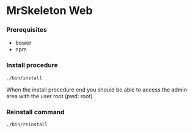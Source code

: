 MrSkeleton Web
====================

### Prerequisites

- bower
- npm

### Install procedure

```bash
./bin/install
```

When the install procedure end you should be able to access the admin area with the user root (pwd: root)


### Reinstall command
```bash
./bin/reinstall
```
